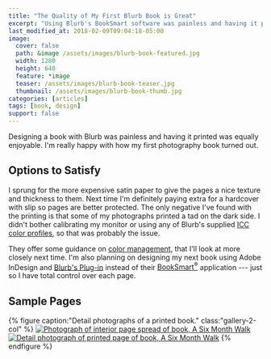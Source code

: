 ```yaml
---
title: "The Quality of My First Blurb Book is Great"
excerpt: "Using Blurb's BookSmart software was painless and having it printed was equally enjoyable."
last_modified_at: 2018-02-09T09:04:18-05:00
image: 
  cover: false
  path: &image /assets/images/blurb-book-featured.jpg
  width: 1280
  height: 640
  feature: *image
  teaser: /assets/images/blurb-book-teaser.jpg
  thumbnail: /assets/images/blurb-book-thumb.jpg
categories: [articles]
tags: [book, design]
support: false
---
```


Designing a book with Blurb was painless and having it printed was equally enjoyable. I'm really happy with how my first photography book turned out.

## Options to Satisfy

I sprung for the more expensive satin paper to give the pages a nice texture and thickness to them. Next time I'm definitely paying extra for a hardcover with slip so pages are better protected. The only negative I've found with the printing is that some of my photographs printed a tad on the dark side. I didn't bother calibrating my monitor or using any of Blurb's supplied [ICC color profiles](http://www.blurb.com/downloads/Blurb_ICC_Profile.icc), so that was probably the issue.

They offer some guidance on [color management](http://www.blurb.com/color-management), that I'll look at more closely next time. I'm also planning on designing my next book using Adobe InDesign and [Blurb's Plug-in](http://www.blurb.com/indesign-plugin) instead of their [BookSmart<sup>®</sup>](http://www.blurb.com/booksmart) application --- just so I have total control over each page.

## Sample Pages

{% figure caption:"Detail photographs of a printed book." class:"gallery-2-col" %}
[![Photograph of interior page spread of book, A Six Month Walk](/assets/images/six-month-walk-interior-1-320.jpg)](/assets/images/six-month-walk-interior-1-1024.jpg)
[![Detail photograph of printed page of book, A Six Month Walk](/assets/images/six-month-walk-detail-print-320.jpg)](/assets/images/six-month-walk-detail-print-1024.jpg)
{% endfigure %}
